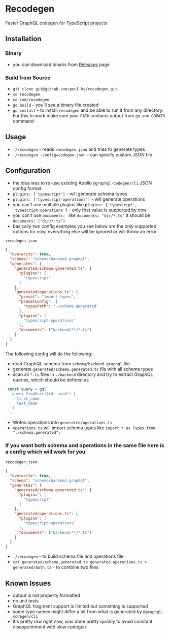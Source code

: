 # Recodegen
Faster GraphQL codegen for TypeScript projects

## Installation
### Binary
* you can download binaris from [Releases](https://github.com/poul-kg/recodegen/releases) page
### Build from Source
* `git clone git@github.com:poul-kg/recodegen.git`
* `cd recodegen`
* `cd cmd/recodegen`
* `go build` - you'll see a binary file created
* `go install` - to install `recodegen` and be able to run it from any directory. For this to work make sure your `PATH` contains output from `go env GOPATH` command

## Usage
* `./recodegen` - reads `recodegen.json` and tries to generate types
* `./recodegen -config=codegen.json` - can specify custom JSON file

## Configuration
* the idea was to re-use existing Apollo `@graphql-codegen/cli` JSON config format
* `plugins: ['typescript']` - will generate schema types
* `plugins: ['typescript-operations']` - will generate operations
* you can't use multiple plugins like `plugins: ['typescript', 'typescript-operations']` - only first value is supported by now
* you can't use `documents: ` like `documents: "dir/*.ts"` it should be `documents: ["dir/*.ts"]`
* basically two config examples you see below are the only supported options for now, everything else will be ignored or will throw an error

`recodegen.json`
```JSON
{
  "overwrite": true,
  "schema": "schema/backend.graphql",
  "generates": {
    "generated/schema.generated.ts": {
      "plugins": [
        "typescript"
      ]
    },
    "generated/operations.ts": {
      "preset": "import-types",
      "presetConfig": {
        "typesPath": "./schema.generated"
      },
      "plugins": [
        "typescript-operations"
      ],
      "documents": ["backend/**/*.ts"]
    }
  }
}
```

The following config will do the following:
* read GraphQL schema from `schema/backend.graphql` file
* generate `generated/schema.generated.ts` file with all schema types
* scan all `*.ts` files in `./backend` directory and try to extract GraphQL queries, which should be defined as

```TypeScript
 const query = gql`
   query findUser($id: uuid!) {
     first_name
     last_name
   }
 `;
```
* Writes operations into `generated/operations.ts`
* `operations.ts` will import schema types like `import * as Types from "./schema.generated";`
### If you want both schema and operations in the same file here is a config which will work for you

`recodegen.json`
```JSON
{
  "overwrite": true,
  "schema": "schema/backend.graphql",
  "generates": {
    "generated/schema.generated.ts": {
      "plugins": [
        "typescript"
      ]
    },
    "generated/operations.ts": {
      "plugins": [
        "typescript-operations"
      ],
      "documents": ["backend/**/*.ts"]
    }
  }
}
```
* `./recodegen` - to build schema file and operations file
* `cat generated/schema.generated.ts generated.operations.ts > generated/both.ts` - to combine two files

## Known Issues
* output is not property formatted
* no unit tests
* GraphQL fragment support is limited but something is supported
* some type names might differ a bit from what is generated by `@graphql-codegen/cli`
* it's pretty raw right now, was done pretty quickly to avoid constant disappointment with slow codegen